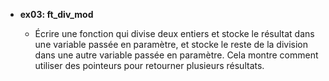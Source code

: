 - **ex03: ft_div_mod**

  - Écrire une fonction qui divise deux entiers et stocke le résultat dans une variable passée en paramètre, et stocke le reste de la division dans une autre variable passée en paramètre. Cela montre comment utiliser des pointeurs pour retourner plusieurs résultats.